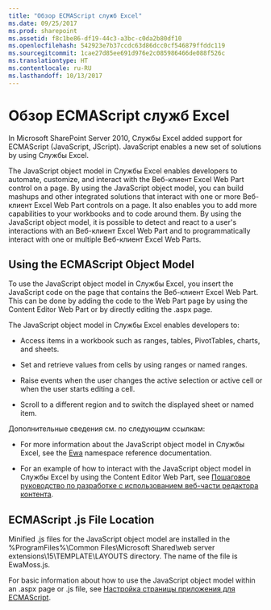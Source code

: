 ```yaml
---
title: "Обзор ECMAScript служб Excel"
ms.date: 09/25/2017
ms.prod: sharepoint
ms.assetid: f8c1be86-df19-44c3-a3bc-c0da2b80df10
ms.openlocfilehash: 542923e7b37ccdc63d86dcc0cf546879ffddc119
ms.sourcegitcommit: 1cae27d85ee691d976e2c085986466de088f526c
ms.translationtype: HT
ms.contentlocale: ru-RU
ms.lasthandoff: 10/13/2017
---
```

# <a name="excel-services-ecmascript-overview"></a>Обзор ECMAScript служб Excel

In Microsoft SharePoint Server 2010, Службы Excel added support for ECMAScript (JavaScript, JScript). JavaScript enables a new set of solutions by using Службы Excel. 
  
    
    

The JavaScript object model in Службы Excel enables developers to automate, customize, and interact with the Веб-клиент Excel Web Part control on a page. By using the JavaScript object model, you can build mashups and other integrated solutions that interact with one or more Веб-клиент Excel Web Part controls on a page. It also enables you to add more capabilities to your workbooks and to code around them. By using the JavaScript object model, it is possible to detect and react to a user's interactions with an Веб-клиент Excel Web Part and to programmatically interact with one or multiple Веб-клиент Excel Web Parts.
  
    
    


## <a name="using-the-ecmascript-object-model"></a>Using the ECMAScript Object Model

To use the JavaScript object model in Службы Excel, you insert the JavaScript code on the page that contains the Веб-клиент Excel Web Part. This can be done by adding the code to the Web Part page by using the Content Editor Web Part or by directly editing the .aspx page.
  
    
    
The JavaScript object model in Службы Excel enables developers to: 
  
    
    

- Access items in a workbook such as ranges, tables, PivotTables, charts, and sheets.
    
  
- Set and retrieve values from cells by using ranges or named ranges.
    
  
- Raise events when the user changes the active selection or active cell or when the user starts editing a cell.
    
  
- Scroll to a different region and to switch the displayed sheet or named item. 
    
  
Дополнительные сведения см. по следующим ссылкам:
  
    
    

- For more information about the JavaScript object model in Службы Excel, see the  [Ewa](http://msdn.microsoft.com/library/6fe73191-3213-b986-1ad6-2c3b918a2241%28Office.15%29.aspx) namespace reference documentation.
    
  
- For an example of how to interact with the JavaScript object model in Службы Excel by using the Content Editor Web Part, see  [Пошаговое руководство по разработке с использованием веб-части редактора контента](walkthrough-developing-using-the-content-editor-web-part.md).
    
  

## <a name="ecmascript-js-file-location"></a>ECMAScript .js File Location

Minified .js files for the JavaScript object model are installed in the %ProgramFiles%\\Common Files\\Microsoft Shared\\web server extensions\\15\\TEMPLATE\\LAYOUTS directory. The name of the file is EwaMoss.js.
  
    
    
For basic information about how to use the JavaScript object model within an .aspx page or .js file, see  [Настройка страницы приложения для ECMAScript](http://msdn.microsoft.com/library/48582a0b-f787-4868-8298-958717ec8ff8%28Office.15%29.aspx).
  
    
    

